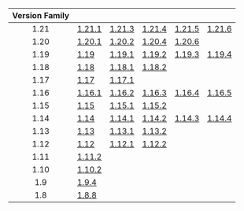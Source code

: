 | Version Family | | | | | |
|:---:|---|---|---|---|---|
| 1.21 | [1.21.1](https://github.com/BaldGang/spigot-build/releases/download/20250710/spigot-1.21.1.jar) | [1.21.3](https://github.com/BaldGang/spigot-build/releases/download/20250710/spigot-1.21.3.jar) | [1.21.4](https://github.com/BaldGang/spigot-build/releases/download/20250710/spigot-1.21.4.jar) | [1.21.5](https://github.com/BaldGang/spigot-build/releases/download/20250710/spigot-1.21.5.jar) | [1.21.6](https://github.com/BaldGang/spigot-build/releases/download/20250710/spigot-1.21.6.jar) |
| 1.20 | [1.20.1](https://github.com/BaldGang/spigot-build/releases/download/20250710/spigot-1.20.1.jar) | [1.20.2](https://github.com/BaldGang/spigot-build/releases/download/20250710/spigot-1.20.2.jar) | [1.20.4](https://github.com/BaldGang/spigot-build/releases/download/20250710/spigot-1.20.4.jar) | [1.20.6](https://github.com/BaldGang/spigot-build/releases/download/20250710/spigot-1.20.6.jar) | |
| 1.19 | [1.19](https://github.com/BaldGang/spigot-build/releases/download/20250710/spigot-1.19.jar) | [1.19.1](https://github.com/BaldGang/spigot-build/releases/download/20250710/spigot-1.19.1.jar) | [1.19.2](https://github.com/BaldGang/spigot-build/releases/download/20250710/spigot-1.19.2.jar) | [1.19.3](https://github.com/BaldGang/spigot-build/releases/download/20250710/spigot-1.19.3.jar) | [1.19.4](https://github.com/BaldGang/spigot-build/releases/download/20250710/spigot-1.19.4.jar) |
| 1.18 | [1.18](https://github.com/BaldGang/spigot-build/releases/download/20250710/spigot-1.18.jar) | [1.18.1](https://github.com/BaldGang/spigot-build/releases/download/20250710/spigot-1.18.1.jar) | [1.18.2](https://github.com/BaldGang/spigot-build/releases/download/20250710/spigot-1.18.2.jar) | | |
| 1.17 | [1.17](https://github.com/BaldGang/spigot-build/releases/download/20250710/spigot-1.17.jar) | [1.17.1](https://github.com/BaldGang/spigot-build/releases/download/20250710/spigot-1.17.1.jar) | | | |
| 1.16 | [1.16.1](https://github.com/BaldGang/spigot-build/releases/download/20250710/spigot-1.16.1.jar) | [1.16.2](https://github.com/BaldGang/spigot-build/releases/download/20250710/spigot-1.16.2.jar) | [1.16.3](https://github.com/BaldGang/spigot-build/releases/download/20250710/spigot-1.16.3.jar) | [1.16.4](https://github.com/BaldGang/spigot-build/releases/download/20250710/spigot-1.16.4.jar) | [1.16.5](https://github.com/BaldGang/spigot-build/releases/download/20250710/spigot-1.16.5.jar) |
| 1.15 | [1.15](https://github.com/BaldGang/spigot-build/releases/download/20250710/spigot-1.15.jar) | [1.15.1](https://github.com/BaldGang/spigot-build/releases/download/20250710/spigot-1.15.1.jar) | [1.15.2](https://github.com/BaldGang/spigot-build/releases/download/20250710/spigot-1.15.2.jar) | | |
| 1.14 | [1.14](https://github.com/BaldGang/spigot-build/releases/download/20250710/spigot-1.14.jar) | [1.14.1](https://github.com/BaldGang/spigot-build/releases/download/20250710/spigot-1.14.1.jar) | [1.14.2](https://github.com/BaldGang/spigot-build/releases/download/20250710/spigot-1.14.2.jar) | [1.14.3](https://github.com/BaldGang/spigot-build/releases/download/20250710/spigot-1.14.3.jar) | [1.14.4](https://github.com/BaldGang/spigot-build/releases/download/20250710/spigot-1.14.4.jar) |
| 1.13 | [1.13](https://github.com/BaldGang/spigot-build/releases/download/20250710/spigot-1.13.jar) | [1.13.1](https://github.com/BaldGang/spigot-build/releases/download/20250710/spigot-1.13.1.jar) | [1.13.2](https://github.com/BaldGang/spigot-build/releases/download/20250710/spigot-1.13.2.jar) | | |
| 1.12 | [1.12](https://github.com/BaldGang/spigot-build/releases/download/20250710/spigot-1.12.jar) | [1.12.1](https://github.com/BaldGang/spigot-build/releases/download/20250710/spigot-1.12.1.jar) | [1.12.2](https://github.com/BaldGang/spigot-build/releases/download/20250710/spigot-1.12.2.jar) | | |
| 1.11 | [1.11.2](https://github.com/BaldGang/spigot-build/releases/download/20250710/spigot-1.11.2.jar) | | | | |
| 1.10 | [1.10.2](https://github.com/BaldGang/spigot-build/releases/download/20250710/spigot-1.10.2.jar) | | | | |
| 1.9 | [1.9.4](https://github.com/BaldGang/spigot-build/releases/download/20250710/spigot-1.9.4.jar) | | | | |
| 1.8 | [1.8.8](https://github.com/BaldGang/spigot-build/releases/download/20250710/spigot-1.8.8.jar) | | | | |
